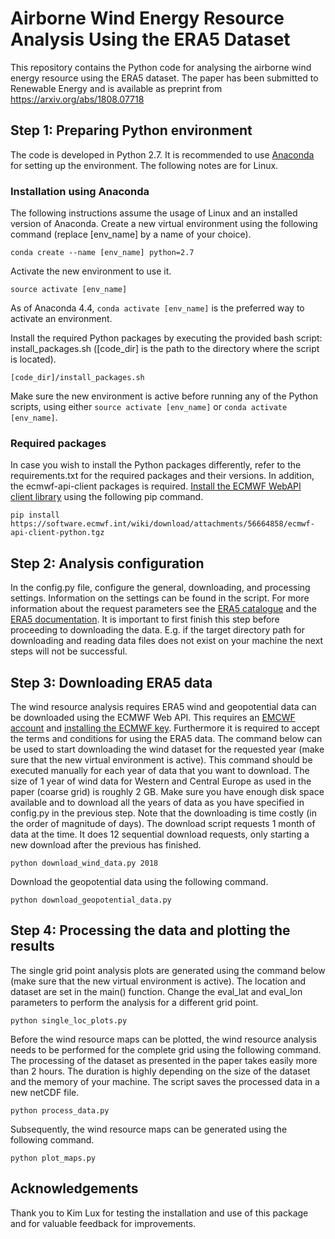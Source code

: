 # Airborne Wind Energy Resource Analysis Using the ERA5 Dataset

This repository contains the Python code for analysing the airborne wind energy resource using the ERA5 dataset. The paper has been submitted to Renewable Energy and is available as preprint from https://arxiv.org/abs/1808.07718

## Step 1: Preparing Python environment

The code is developed in Python 2.7. It is recommended to use [Anaconda](https://conda.io/docs/user-guide/install/index.html#regular-installation) for setting up the environment. The following notes are for Linux.

### Installation using Anaconda

The following instructions assume the usage of Linux and an installed version of Anaconda. Create a new virtual environment using the following command (replace [env_name] by a name of your choice).

 ```commandline
conda create --name [env_name] python=2.7
```

Activate the new environment to use it.

```commandline
source activate [env_name]
```

As of Anaconda 4.4, ```conda activate [env_name]``` is the preferred way to activate an environment.

Install the required Python packages by executing the provided bash script: install_packages.sh ([code_dir] is the path to the directory where the script is located).

```commandline
[code_dir]/install_packages.sh
```

Make sure the new environment is active before running any of the Python scripts, using either ```source activate [env_name]``` or ```conda activate [env_name]```.

### Required packages

In case you wish to install the Python packages differently, refer to the requirements.txt for the required packages and their versions. In addition, the ecmwf-api-client packages is required. [Install the ECMWF WebAPI client library](https://confluence.ecmwf.int//display/WEBAPI/Access+ECMWF+Public+Datasets#AccessECMWFPublicDatasets-key) using the following pip command.

```commandline
pip install https://software.ecmwf.int/wiki/download/attachments/56664858/ecmwf-api-client-python.tgz
```

## Step 2: Analysis configuration

In the config.py file, configure the general, downloading, and processing settings. Information on the settings can be found in the script. For more information about the request parameters see the [ERA5 catalogue](http://apps.ecmwf.int/data-catalogues/era5) and the [ERA5 documentation](https://software.ecmwf.int/wiki/display/CKB/ERA5+data+documentation). It is important to first finish this step before proceeding to downloading the data. E.g. if the target directory path for downloading and reading data files does not exist on your machine the next steps will not be successful.

## Step 3: Downloading ERA5 data

The wind resource analysis requires ERA5 wind and geopotential data can be downloaded using the ECMWF Web API. This requires an [EMCWF account](https://apps.ecmwf.int/registration/) and [installing the ECMWF key](https://confluence.ecmwf.int/display/WEBAPI/Access+ECMWF+Public+Datasets#AccessECMWFPublicDatasets-key). Furthermore it is required to accept the terms and conditions for using the ERA5 data. The command below can be used to start downloading the wind dataset for the requested year (make sure that the new virtual environment is active). This command should be executed manually for each year of data that you want to download. The size of 1 year of wind data for Western and Central Europe as used in the paper (coarse grid) is roughly 2 GB. Make sure you have enough disk space available and to download all the years of data as you have specified in config.py in the previous step. Note that the downloading is time costly (in the order of magnitude of days).
The download script requests 1 month of data at the time. It does 12 sequential download requests, only starting a new download after the previous has finished.

```commandline
python download_wind_data.py 2018
```

Download the geopotential data using the following command.

```commandline
python download_geopotential_data.py
```

## Step 4: Processing the data and plotting the results
The single grid point analysis plots are generated using the command below (make sure that the new virtual environment is active). The location and dataset are set in the main() function. Change the eval_lat and eval_lon parameters to perform the analysis for a different grid point.

```commandline
python single_loc_plots.py
```

Before the wind resource maps can be plotted, the wind resource analysis needs to be performed for the complete grid using the following command. The processing of the dataset as presented in the paper takes easily more than 2 hours. The duration is highly depending on the size of the dataset and the memory of your machine. The script saves the processed data in a new netCDF file.

```commandline
python process_data.py
```

Subsequently, the wind resource maps can be generated using the following command.

```commandline
python plot_maps.py
```

## Acknowledgements
Thank you to Kim Lux for testing the installation and use of this package and for valuable feedback for improvements.
